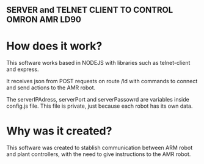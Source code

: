 ## SERVER and TELNET CLIENT TO CONTROL OMRON AMR LD90

# How does it work?
This software works based in NODEJS with libraries such as telnet-client and express.

It receives json from POST requests on route /ld with commands to connect and send actions to the AMR robot.

The serverIPAdress, serverPort and serverPassowrd are variables inside config.js file. This file is private, just because each robot has its own data.

# Why was it created?
This software was created to stablish communication between ARM robot and plant controllers, with the need to give instructions to the AMR robot.